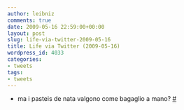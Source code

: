 ```yaml
---
author: leibniz
comments: true
date: 2009-05-16 22:59:00+00:00
layout: post
slug: life-via-twitter-2009-05-16
title: Life via Twitter (2009-05-16)
wordpress_id: 4033
categories:
- tweets
tags:
- tweets
---
```



	
  * ma i pasteis de nata valgono come bagaglio a mano? [#](http://twitter.com/leibniz/statuses/1814838639)



